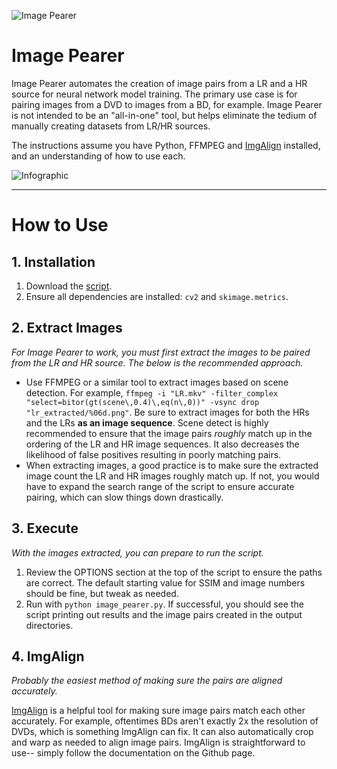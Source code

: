 ![Image Pearer](https://github.com/Sirosky/Image-Pearer/assets/2752448/960a807d-15d7-4f0d-9943-e82abc204986) 
# Image Pearer

Image Pearer automates the creation of image pairs from a LR and a HR source for neural network model training. The primary use case is for pairing images from a DVD to images from a BD, for example. Image Pearer is not intended to be an "all-in-one" tool, but helps eliminate the tedium of manually creating datasets from LR/HR sources.

The instructions assume you have Python, FFMPEG and [ImgAlign](https://github.com/sonic41592/ImgAlign) installed, and an understanding of how to use each.

![Infographic](https://github.com/Sirosky/Image-Pearer/assets/2752448/496c930e-fb99-4bf4-8dd3-efbac47f8955)

***
# How to Use

## 1. Installation
1. Download the [script](https://github.com/Sirosky/Image-Pearer/blob/main/image_pearer.py).
2. Ensure all dependencies are installed: `cv2` and `skimage.metrics`.

## 2. Extract Images
*For Image Pearer to work, you must first extract the images to be paired from the LR and HR source. The below is the recommended approach.*

- Use FFMPEG or a similar tool to extract images based on scene detection. For example, `ffmpeg -i "LR.mkv" -filter_complex "select=bitor(gt(scene\,0.4)\,eq(n\,0))" -vsync drop "lr_extracted/%06d.png"`. Be sure to extract images for both the HRs and the LRs **as an image sequence**. Scene detect is highly recommended to ensure that the image pairs *roughly* match up in the ordering of the LR and HR image sequences. It also decreases the likelihood of false positives resulting in poorly matching pairs.
- When extracting images, a good practice is to make sure the extracted image count the LR and HR images roughly match up. If not, you would have to expand the search range of the script to ensure accurate pairing, which can slow things down drastically.

## 3. Execute
*With the images extracted, you can prepare to run the script.*

1. Review the OPTIONS section at the top of the script to ensure the paths are correct. The default starting value for SSIM and image numbers should be fine, but tweak as needed.
2. Run with `python image_pearer.py`. If successful, you should see the script printing out results and the image pairs created in the output directories.

## 4. ImgAlign
*Probably the easiest method of making sure the pairs are aligned accurately.*

[ImgAlign](https://github.com/sonic41592/ImgAlign) is a helpful tool for making sure image pairs match each other accurately. For example, oftentimes BDs aren't exactly 2x the resolution of DVDs, which is something ImgAlign can fix. It can also automatically crop and warp as needed to align image pairs. ImgAlign is straightforward to use-- simply follow the documentation on the Github page.


